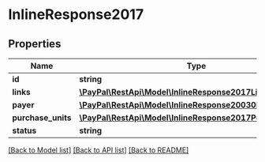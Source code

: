 # InlineResponse2017

## Properties
Name | Type | Description | Notes
------------ | ------------- | ------------- | -------------
**id** | **string** |  | [optional] 
**links** | [**\PayPal\RestApi\Model\InlineResponse2017Links[]**](InlineResponse2017Links.md) |  | [optional] 
**payer** | [**\PayPal\RestApi\Model\InlineResponse20030Payer**](InlineResponse20030Payer.md) |  | [optional] 
**purchase_units** | [**\PayPal\RestApi\Model\InlineResponse2017PurchaseUnits[]**](InlineResponse2017PurchaseUnits.md) |  | [optional] 
**status** | **string** |  | [optional] 

[[Back to Model list]](../README.md#documentation-for-models) [[Back to API list]](../README.md#documentation-for-api-endpoints) [[Back to README]](../README.md)


